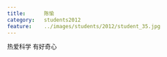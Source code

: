 ```yaml
---
title:		陈愉
category:	students2012
feature:	../images/students/2012/student_35.jpg
---
```

热爱科学 有好奇心


